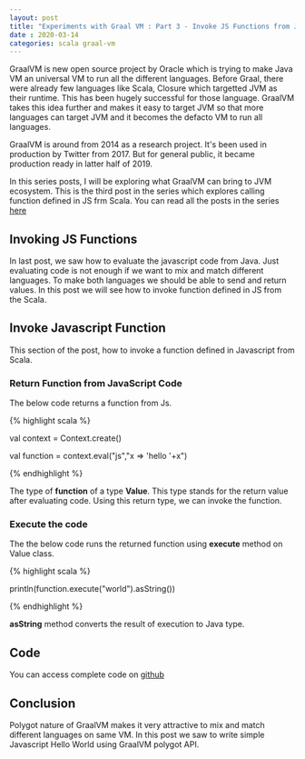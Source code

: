 ```yaml
---
layout: post
title: "Experiments with Graal VM : Part 3 - Invoke JS Functions from JVM"
date : 2020-03-14
categories: scala graal-vm
---
```

GraalVM is new open source project by Oracle which is trying to make Java VM an universal VM to run all the different languages. Before Graal, there were already few languages like Scala, Closure which targetted JVM as their runtime. This has been hugely successful for those language. GraalVM takes this idea further and makes it easy to target JVM so that more languages can target JVM and it becomes the defacto VM to run all languages.

GraalVM is around from 2014 as a research project. It's been used in production by Twitter from 2017. But for general public, it became production ready in latter half of 2019.

In this series posts, I will be exploring what GraalVM can bring to JVM ecosystem. This is the third post in the series which explores calling function defined in JS frm Scala. You can read all the posts in the series [here](/categories/graal-vm)


## Invoking JS Functions

In last post, we saw how to evaluate the javascript code from Java. Just evaluating code is not enough if we want to mix and match different languages. To make both languages we should be able to send and return values. In this post we will see how to invoke function defined in JS from the Scala.


## Invoke Javascript Function

This section of the post, how to invoke a function defined in Javascript from Scala.


### Return Function from JavaScript Code

The below code returns a function from Js.

{% highlight scala %}

val context = Context.create()

val function =  context.eval("js","x => 'hello '+x")


{% endhighlight %}

The type of **function** of a type **Value**. This type stands for the return value after evaluating code. Using this return type, we can invoke the function.

### Execute the code

The the below code runs the returned function using **execute** method on Value class.

{% highlight scala %}

println(function.execute("world").asString())

{% endhighlight %}

**asString** method converts the result of execution to Java type.



## Code

You can access complete code on [github]()


## Conclusion


Polygot nature of GraalVM makes it very attractive to mix and match different languages on same VM. In this post we saw to write simple Javascript Hello World using GraalVM polygot API.
